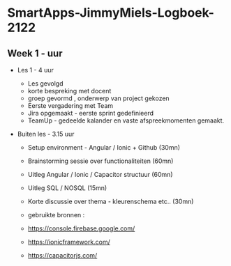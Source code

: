 # SmartApps-JimmyMiels-Logboek-2122

## Week 1 -  uur

* Les 1 - 4 uur
	* Les gevolgd 
	* korte bespreking met docent 
	* groep gevormd , onderwerp van project gekozen
    * Eerste vergadering met Team
    * Jira opgemaakt - eerste sprint gedefinieerd
    * TeamUp - gedeelde kalander en vaste afspreekmomenten gemaakt.


* Buiten les - 3.15 uur

    * Setup environment - Angular / Ionic + Github (30mn)
    * Brainstorming sessie over functionaliteiten (60mn)
    * Uitleg Angular / Ionic / Capacitor structuur (60mn)
    * Uitleg SQL / NOSQL (15mn)
    * Korte discussie over thema - kleurenschema etc.. (30mn)

    * gebruikte bronnen :
    * https://console.firebase.google.com/
    * https://ionicframework.com/
    * https://capacitorjs.com/




